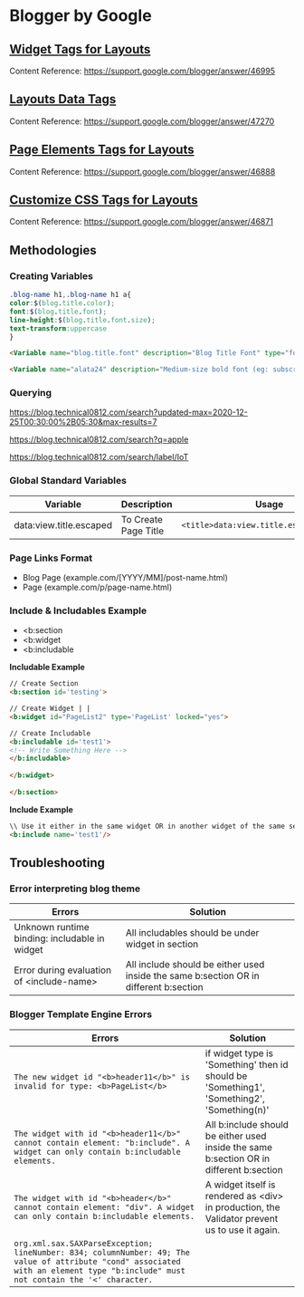 # Blogger by Google


## [Widget Tags for Layouts](Widget_Tags/README.MD)
Content Reference: https://support.google.com/blogger/answer/46995

## [Layouts Data Tags](Layouts_Data_Tags/README.MD)
Content Reference: https://support.google.com/blogger/answer/47270

## [Page Elements Tags for Layouts](Page_Elements_Tags/README.MD)
Content Reference: https://support.google.com/blogger/answer/46888

## [Customize CSS Tags for Layouts](Customize_CSS_Tags/README.MD)
Content Reference: https://support.google.com/blogger/answer/46871


## Methodologies

### Creating Variables

```css
.blog-name h1,.blog-name h1 a{
color:$(blog.title.color);
font:$(blog.title.font);
line-height:$(blog.title.font.size);
text-transform:uppercase
}
```

```html
<Variable name="blog.title.font" description="Blog Title Font" type="font" default="$(alata24)"  value="700 24px Alata, sans-serif"/>

<Variable name="alata24" description="Medium-size bold font (eg: subscribe popup title)" type="font" default="700 24px Alata, sans-serif" hideEditor="true"  value="700 24px Alata, sans-serif"/>
```

### Querying

https://blog.technical0812.com/search?updated-max=2020-12-25T00:30:00%2B05:30&max-results=7

https://blog.technical0812.com/search?q=apple

https://blog.technical0812.com/search/label/IoT

### Global Standard Variables

Variable | Description | Usage
---------|-------------|------
data:view.title.escaped | To Create Page Title | ```<title>data:view.title.escaped</title>```


### Page Links Format
- Blog Page (example.com/[YYYY/MM]/post-name.html)
- Page (example.com/p/page-name.html)


### Include & Includables Example

- <b:section
- <b:widget
- <b:includable

**Includable Example**

```html
// Create Section
<b:section id='testing'>    

// Create Widget | | 
<b:widget id="PageList2" type='PageList' locked="yes">

// Create Includable
<b:includable id='test1'>
<!-- Write Something Here -->
</b:includable>
      
</b:widget>
  
</b:section>
```

**Include Example**

```html
\\ Use it either in the same widget OR in another widget of the same section OR use it in different section
<b:include name='test1'/>
```



## Troubleshooting

### Error interpreting blog theme

Errors | Solution
-------|---------
Unknown runtime binding: includable in widget | All includables should be under widget in section
Error during evaluation of \<include-name\> | All include should be either used inside the same b:section OR in different b:section

### Blogger Template Engine Errors

Errors | Solution
-------|---------
```The new widget id "<b>header11</b>" is invalid for type: <b>PageList</b>``` | if widget type is 'Something' then id should be 'Something1', 'Something2', 'Something(n)'
```The widget with id "<b>header11</b>" cannot contain element: "b:include". A widget can only contain b:includable elements.``` | All b:include should be either used inside the same b:section OR in different b:section
```The widget with id "<b>header</b>" cannot contain element: "div". A widget can only contain b:includable elements.``` | A widget itself is rendered as \<div\> in production, the Validator prevent us to use it again.
```org.xml.sax.SAXParseException; lineNumber: 834; columnNumber: 49; The value of attribute "cond" associated with an element type "b:include" must not contain the '<' character.``` | 
